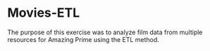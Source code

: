 # Movies-ETL

The purpose of this exercise was to analyze film data from multiple resources for Amazing Prime using the ETL method.
